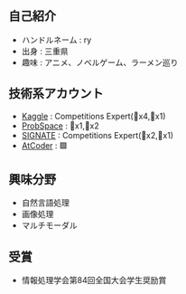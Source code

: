 ## 自己紹介
* ハンドルネーム : ry
* 出身 : 三重県
* 趣味 : アニメ、ノベルゲーム、ラーメン巡り
## 技術系アカウント
* [Kaggle](https://www.kaggle.com/ryoya0902/competitions) : Competitions Expert(🥈x4,🥉x1)
* [ProbSpace](https://comp.probspace.com/users/ryoya/0) : 🥇x1,🥈x2
* [SIGNATE](https://signate.jp/users/57842) : Competitions Expert(🥈x2,🥉x1)
* [AtCoder](https://atcoder.jp/users/ryoya0902) : 🟩
## 興味分野    
* 自然言語処理
* 画像処理
* マルチモーダル
## 受賞    
* 情報処理学会第84回全国大会学生奨励賞
